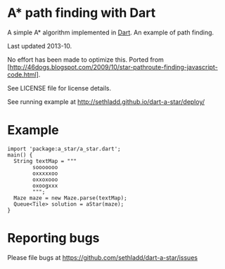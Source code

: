 # A* path finding with Dart

A simple A* algorithm implemented in [Dart](http://dartlang.org).
An example of path finding.

Last updated 2013-10.

No effort has been made to optimize this. Ported from
[http://46dogs.blogspot.com/2009/10/star-pathroute-finding-javascript-code.html].

See LICENSE file for license details.

See running example at http://sethladd.github.io/dart-a-star/deploy/

# Example

    import 'package:a_star/a_star.dart';
    main() {
      String textMap = """
            sooooooo
            oxxxxxoo
            oxxoxooo
            oxoogxxx      
            """;
      Maze maze = new Maze.parse(textMap);
      Queue<Tile> solution = aStar(maze);
    }

# Reporting bugs

Please file bugs at https://github.com/sethladd/dart-a-star/issues
